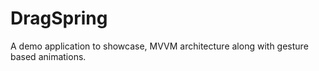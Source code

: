 # DragSpring
A demo application to showcase, MVVM architecture along with gesture based animations. 
